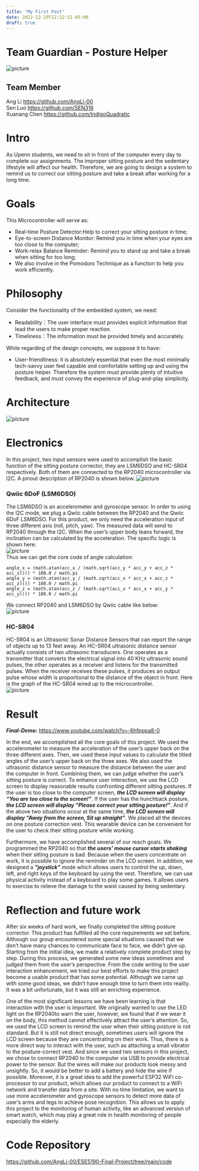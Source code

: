```yaml
---
title: "My First Post"
date: 2022-12-29T12:22:51-05:00
draft: true
---
```


# Team Guardian - Posture Helper
![picture](https://github.com/ESE5190-Team-Guardian/ese5190-team-guardian.github.io/blob/ff96380d90fa14c7aa7406bc5ce2e54308c7e01d/Media/IMG_1068.JPG)
## Team Member
Ang Li https://github.com/AngLi-00  
Sen Luo https://github.com/SEN316  
Xuanang Chen https://github.com/IndigoQuadratic  

# Intro
As Upenn students, we need to sit in front of the computer every day to complete our assignments. The improper sitting posture and the sedentary lifestyle will affect our health. Therefore, we are going to design a system to remind us to correct our sitting posture and take a break after working for a long time.

# Goals  
This Microcontroller will serve as:  
- Real-time Posture Detector:Help to correct your sitting posture in time;
- Eye-to-screen Distance Monitor: Remind you in time when your eyes are too close to the computer;
- Work-relax Balance Reminder: Remind you to stand up and take a break when sitting for too long;
- We also involve in the Pomodoro Technique as a function to help you work efficiently.

# Philosophy
Consider the functionality of the embedded system, we need:  
- Readability：The user interface must provides explicit information that lead the users to make proper reaction.
- Timeliness：The information must be provided timely and accurately.  

While regarding of the design concepts, we suppose it to have:
- User-friendliness: it is absolutely essential that even the most minimally tech-savvy user feel capable and comfortable setting up and using the posture helper. Therefore the system must provide plenty of intuitive feedback, and must convey the experience of plug-and-play simplicity.

# Architecture
![picture](https://github.com/ESE5190-Team-Guardian/ese5190-team-guardian.github.io/blob/f9f9f47b93a0f9156ef82ab60ecbbd5b7970171f/Media/Architecture.png)  

# Electronics
In this project, two input sensors were used to accomplish the basic function of the sitting posture corrector, they are LSM6DSO and HC-SR04 respectively. Both of them are connected to the RP2040 microcontroller via I2C. A pinout description of RP2040 is shown below.
![picture](https://github.com/ESE5190-Team-Guardian/ese5190-team-guardian.github.io/blob/f3f22f63c9e66e06f4ecc87b242ca53512bb2720/Media/Adafruit_products_qtpy-rp2040-pins.png)  

### Qwiic 6DoF (LSM6DSO)

The LSM6DSO is an accelerometer and gyroscope sensor. In order to using the I2C mode, we plug a Qwiic cable between the RP2040 and the Qwiic 6DoF LSM6DSO. For this product, we only need the acceleration input of three different axis (roll, pitch, yaw). The measured data will send to RP2040 through the I2C. When the user’s upper body leans forward, the inclination can be calculated by the acceleration. The specific logic is shown here:  
![picture](https://github.com/ESE5190-Team-Guardian/ese5190-team-guardian.github.io/blob/1f06af2fbde75373179fd0578b31efba0b8bf615/Media/Qwiic%206DoF-Logic.png)  
Thus we can get the core code of angle calculation:  

    angle_x = (math.atan(acc_x / (math.sqrt(acc_y * acc_y + acc_z * acc_z)))) * 180.0 / math.pi
    angle_y = (math.atan(acc_y / (math.sqrt(acc_x * acc_x + acc_z * acc_z)))) * 180.0 / math.pi
    angle_z = (math.atan(acc_z / (math.sqrt(acc_x * acc_x + acc_y * acc_y)))) * 180.0 / math.pi

We connect RP2040 and LSM6DSO by Qwiic cable like below:  
![picture](https://github.com/ESE5190-Team-Guardian/ese5190-team-guardian.github.io/blob/1f06af2fbde75373179fd0578b31efba0b8bf615/Media/Qwiic%206DoF.jpg)  

### HC-SR04  
HC-SR04 is an Ultrasonic Sonar Distance Sensors that can report the range of objects up to 13 feet away. An HC-SR04 ultrasonic distance sensor actually consists of two ultrasonic transducers. One operates as a transmitter that converts the electrical signal into 40 KHz ultrasonic sound pulses, the other operates as a receiver and listens for the transmitted pulses. When the receiver receives these pulses, it produces an output pulse whose width is proportional to the distance of the object in front. Here is the graph of the HC-SR04 wired up to the microcontroller.  
![picture](https://github.com/ESE5190-Team-Guardian/ese5190-team-guardian.github.io/blob/1f06af2fbde75373179fd0578b31efba0b8bf615/Media/HCSR04CONNECT.jpg)  

# Result
***Final-Demo:*** https://www.youtube.com/watch?v=-6hfpppa8-0  

In the end, we accomplished all the core goals of this project. We used the accelerometer to measure the acceleration of the user’s upper back on the three different axes. Then, we used these input values to calculate the titled angles of the user’s upper back on the three axes. We also used the ultrasonic distance sensor to measure the distance between the user and the computer in front. Combining them, we can judge whether the user’s sitting posture is correct. To enhance user interaction, we use the LCD screen to display reasonable results confronting different sitting postures. If the user is too close to the computer screen, ***the LCD screen will display “You are too close to the screen!”***. If the user has the hunchback posture, ***the LCD screen will display “Please correct your sitting posture!”***. And if the above two situations occur at the same time, ***the LCD screen will display “Away from the screen, Sit up straight”***. We placed all the devices on one posture correction vest. This wearable device can be convenient for the user to check their sitting posture while working. 

Furthermore, we have accomplished several of our reach goals. We programmed the RP2040 so that ***the users' mouse cursor starts shaking*** when their sitting posture is bad. Because when the users concentrate on work, it is possible to ignore the reminder on the LCD screen. In addition, we designed a ***"joystick"*** mode which allows users to control the up, down, left, and right keys of the keyboard by using the vest. Therefore, we can use physical activity instead of a keyboard to play some games. It allows users to exercise to relieve the damage to the waist caused by being sedentary.

# Reflection and future work

After six weeks of hard work, we finally completed the sitting posture corrector. This product has fulfilled all the core requirements we set before. Although our group encountered some special situations caused that we don’t have many chances to communicate face to face, we didn’t give up. Starting from the initial idea, we made a relatively complete product step by step. During this process, we generated some new ideas sometimes and judged them from the user’s perspective. From the code writing to the user interaction enhancement, we tried our best efforts to make this project become a usable product that has some potential. Although we came up with some good ideas, we didn’t have enough time to turn them into reality. It was a bit unfortunate, but it was still an enriching experience. 

One of the most significant lessons we have been learning is that interaction with the user is important. We originally wanted to use the LED light on the RP2040to warn the user, however, we found that if we wear it on the body, this method cannot effectively attract the user’s attention. So, we used the LCD screen to remind the user when their sitting posture is not standard. But it is still not direct enough, sometimes users will ignore the LCD screen because they are concentrating on their work. Thus, there is a more direct way to interact with the user, such as attaching a small vibrator to the posture-correct vest. And since we used two sensors in this project, we chose to connect RP2040 to the computer via USB to provide electrical power to the sensor. But the wires will make our products look messy and unsightly. So, it would be better to add a battery and hide the wire if possible. Moreover, it is a great idea to add the powerful ESP32 WiFi co-processor to our product, which allows our product to connect to a WiFi network and transfer data from a site. With no time limitation, we want to use more accelerometer and gyroscope sensors to detect more data of user’s arms and legs to achieve pose recognition. This allows us to apply this project to the monitoring of human activity, like an advanced version of smart watch, which may play a great role in health monitoring of people especially the elderly. 


# Code Repository
https://github.com/AngLi-00/ESE5190-Final-Project/tree/main/code


